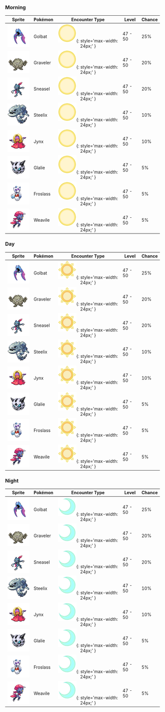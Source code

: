 ### Morning

| Sprite | Pokémon | Encounter Type | Level | Chance |
|:------:|---------|:--------------:|-------|--------|
| ![Golbat](../../assets/sprites/golbat/front.gif) | Golbat | ![Morning](../../assets/encounter_types/morning.png){: style='max-width: 24px;' } | 47 - 50 | 25% |
| ![Graveler](../../assets/sprites/graveler/front.gif) | Graveler | ![Morning](../../assets/encounter_types/morning.png){: style='max-width: 24px;' } | 47 - 50 | 20% |
| ![Sneasel](../../assets/sprites/sneasel/front.gif) | Sneasel | ![Morning](../../assets/encounter_types/morning.png){: style='max-width: 24px;' } | 47 - 50 | 20% |
| ![Steelix](../../assets/sprites/steelix/front.gif) | Steelix | ![Morning](../../assets/encounter_types/morning.png){: style='max-width: 24px;' } | 47 - 50 | 10% |
| ![Jynx](../../assets/sprites/jynx/front.gif) | Jynx | ![Morning](../../assets/encounter_types/morning.png){: style='max-width: 24px;' } | 47 - 50 | 10% |
| ![Glalie](../../assets/sprites/glalie/front.gif) | Glalie | ![Morning](../../assets/encounter_types/morning.png){: style='max-width: 24px;' } | 47 - 50 | 5% |
| ![Froslass](../../assets/sprites/froslass/front.gif) | Froslass | ![Morning](../../assets/encounter_types/morning.png){: style='max-width: 24px;' } | 47 - 50 | 5% |
| ![Weavile](../../assets/sprites/weavile/front.gif) | Weavile | ![Morning](../../assets/encounter_types/morning.png){: style='max-width: 24px;' } | 47 - 50 | 5% |

### Day

| Sprite | Pokémon | Encounter Type | Level | Chance |
|:------:|---------|:--------------:|-------|--------|
| ![Golbat](../../assets/sprites/golbat/front.gif) | Golbat | ![Day](../../assets/encounter_types/day.png){: style='max-width: 24px;' } | 47 - 50 | 25% |
| ![Graveler](../../assets/sprites/graveler/front.gif) | Graveler | ![Day](../../assets/encounter_types/day.png){: style='max-width: 24px;' } | 47 - 50 | 20% |
| ![Sneasel](../../assets/sprites/sneasel/front.gif) | Sneasel | ![Day](../../assets/encounter_types/day.png){: style='max-width: 24px;' } | 47 - 50 | 20% |
| ![Steelix](../../assets/sprites/steelix/front.gif) | Steelix | ![Day](../../assets/encounter_types/day.png){: style='max-width: 24px;' } | 47 - 50 | 10% |
| ![Jynx](../../assets/sprites/jynx/front.gif) | Jynx | ![Day](../../assets/encounter_types/day.png){: style='max-width: 24px;' } | 47 - 50 | 10% |
| ![Glalie](../../assets/sprites/glalie/front.gif) | Glalie | ![Day](../../assets/encounter_types/day.png){: style='max-width: 24px;' } | 47 - 50 | 5% |
| ![Froslass](../../assets/sprites/froslass/front.gif) | Froslass | ![Day](../../assets/encounter_types/day.png){: style='max-width: 24px;' } | 47 - 50 | 5% |
| ![Weavile](../../assets/sprites/weavile/front.gif) | Weavile | ![Day](../../assets/encounter_types/day.png){: style='max-width: 24px;' } | 47 - 50 | 5% |

### Night

| Sprite | Pokémon | Encounter Type | Level | Chance |
|:------:|---------|:--------------:|-------|--------|
| ![Golbat](../../assets/sprites/golbat/front.gif) | Golbat | ![Night](../../assets/encounter_types/night.png){: style='max-width: 24px;' } | 47 - 50 | 25% |
| ![Graveler](../../assets/sprites/graveler/front.gif) | Graveler | ![Night](../../assets/encounter_types/night.png){: style='max-width: 24px;' } | 47 - 50 | 20% |
| ![Sneasel](../../assets/sprites/sneasel/front.gif) | Sneasel | ![Night](../../assets/encounter_types/night.png){: style='max-width: 24px;' } | 47 - 50 | 20% |
| ![Steelix](../../assets/sprites/steelix/front.gif) | Steelix | ![Night](../../assets/encounter_types/night.png){: style='max-width: 24px;' } | 47 - 50 | 10% |
| ![Jynx](../../assets/sprites/jynx/front.gif) | Jynx | ![Night](../../assets/encounter_types/night.png){: style='max-width: 24px;' } | 47 - 50 | 10% |
| ![Glalie](../../assets/sprites/glalie/front.gif) | Glalie | ![Night](../../assets/encounter_types/night.png){: style='max-width: 24px;' } | 47 - 50 | 5% |
| ![Froslass](../../assets/sprites/froslass/front.gif) | Froslass | ![Night](../../assets/encounter_types/night.png){: style='max-width: 24px;' } | 47 - 50 | 5% |
| ![Weavile](../../assets/sprites/weavile/front.gif) | Weavile | ![Night](../../assets/encounter_types/night.png){: style='max-width: 24px;' } | 47 - 50 | 5% |

